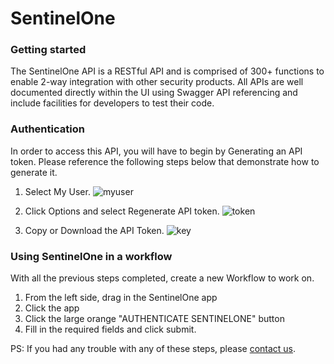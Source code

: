 # SentinelOne

### Getting started

The SentinelOne API is a RESTful API and is comprised of 300+ functions to enable 2-way integration with other security products. All APIs are well documented directly within the UI using Swagger API referencing and include facilities for developers to test their code. 

### Authentication
In order to access this API, you will have to begin by Generating an API token. Please reference the following steps below that demonstrate how to generate it. 

1. Select My User.
![myuser](https://user-images.githubusercontent.com/58112539/185170391-a97156d1-eb7e-45f5-85b3-fe59b64e9785.jpg)

2. Click Options and select Regenerate API token.
![token](https://user-images.githubusercontent.com/58112539/185170478-4aec3fce-70e6-40b1-9a55-a921b7fbd9d4.jpg)

3. Copy or Download the API Token.
![key](https://user-images.githubusercontent.com/58112539/185170527-d398773f-1f0e-43df-af8f-780da6d50f18.jpg)

### Using SentinelOne in a workflow
With all the previous steps completed, create a new Workflow to work on. 

1. From the left side, drag in the SentinelOne app
2. Click the app
3. Click the large orange "AUTHENTICATE SENTINELONE" button
4. Fill in the required fields and click submit.

PS: If you had any trouble with any of these steps, please [contact us](https://shuffler.io/contact).
